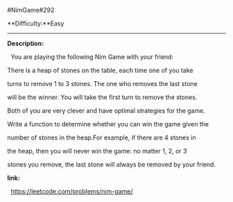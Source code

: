 #NimGame\#292

**Difficulty:**Easy
***
**Description:**

&nbsp;&nbsp;You are playing the following Nim Game with your friend:

There is a heap of stones on the table, each time one of you take

turns to remove 1 to 3 stones. The one who removes the last stone

will be the winner. You will take the first turn to remove the stones.

Both of you are very clever and have optimal strategies for the game.

Write a function to determine whether you can win the game given the

number of stones in the heap.For example, if there are 4 stones in

the heap, then you will never win the game: no matter 1, 2, or 3

stones you remove, the last stone will always be removed by your friend.

**link:**

&nbsp;&nbsp;<https://leetcode.com/problems/nim-game/>
